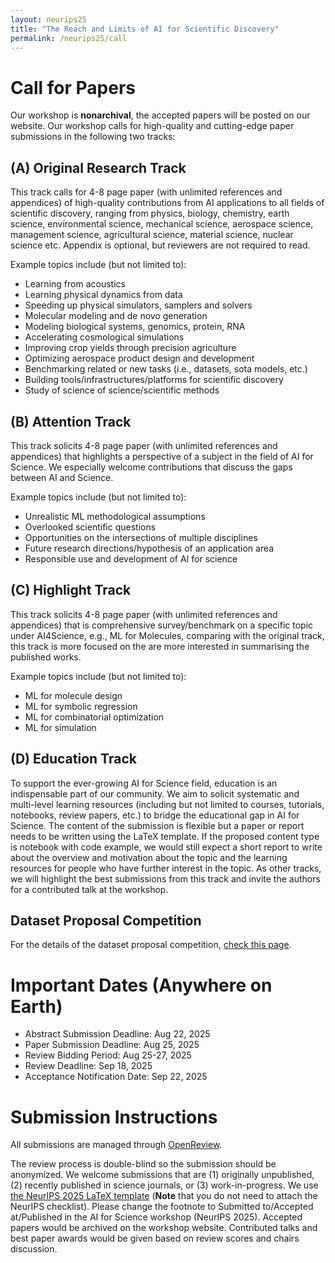 ```yaml
---
layout: neurips25
title: "The Reach and Limits of AI for Scientific Discovery"
permalink: /neurips25/call
---
```


# Call for Papers
Our workshop is **nonarchival**, the accepted papers will be posted on our website. 
Our workshop calls for high-quality and cutting-edge paper submissions in the following two tracks:

## (A) Original Research Track

This track calls for 4-8 page paper (with unlimited references and appendices) of high-quality contributions from AI applications to all fields of scientific discovery, ranging from physics, biology, chemistry, earth science, environmental science, mechanical science, aerospace science, management science, agricultural science, material science, nuclear science etc. Appendix is optional, but reviewers are not required to read. 

Example topics include (but not limited to):
- Learning from acoustics
- Learning physical dynamics from data
- Speeding up physical simulators, samplers and solvers
- Molecular modeling and de novo generation
- Modeling biological systems, genomics, protein, RNA 
- Accelerating cosmological simulations
- Improving crop yields through precision agriculture
- Optimizing aerospace product design and development
- Benchmarking related or new tasks (i.e., datasets, sota models, etc.)
- Building tools/infrastructures/platforms for scientific discovery
- Study of science of science/scientific methods

## (B) Attention Track

This track solicits 4-8 page paper (with unlimited references and appendices) that highlights a perspective of a subject in the field of AI for Science. We especially welcome contributions that discuss the gaps between AI and Science.

Example topics include (but not limited to):
- Unrealistic ML methodological assumptions
- Overlooked scientific questions
- Opportunities on the intersections of multiple disciplines
- Future research directions/hypothesis of an application area
- Responsible use and development of AI for science


## (C) Highlight Track

This track solicits 4-8 page paper (with unlimited references and appendices) that is comprehensive survey/benchmark on a specific topic under AI4Science, e.g., ML for Molecules, comparing with the original track, this track is more focused on the are more interested in summarising the published works. 

Example topics include (but not limited to):
- ML for molecule design
- ML for symbolic regression
- ML for combinatorial optimization
- ML for simulation

## (D) Education Track 

To support the ever-growing AI for Science field, education is an indispensable part of our community. We aim to solicit systematic and multi-level learning resources (including but not limited to courses, tutorials, notebooks, review papers, etc.) to bridge the educational gap in AI for Science. The content of the submission is flexible but a paper or report needs to be written using the LaTeX template. If the proposed content type is notebook with code example, we would still expect a short report to write about the overview and motivation about the topic and the learning resources for people who have further interest in the topic. As other tracks, we will highlight the best submissions from this track and invite the authors for a contributed talk at the workshop.

## Dataset Proposal Competition

For the details of the dataset proposal competition, [check this page](https://ai4sciencecommunity.github.io/neurips25/dataset.html).

# Important Dates (Anywhere on Earth)

- Abstract Submission Deadline: Aug 22, 2025
- Paper Submission Deadline: Aug 25, 2025
- Review Bidding Period: Aug 25-27, 2025
- Review Deadline: Sep 18, 2025
- Acceptance Notification Date: Sep 22, 2025

# Submission Instructions

All submissions are managed through [OpenReview](https://openreview.net/group?id=NeurIPS.cc/2025/Workshop/AI4Science).

The review process is double-blind so the submission should be anonymized. We welcome submissions that are (1) originally unpublished, (2) recently published in science journals, or (3) work-in-progress.
We use [the NeurIPS 2025 LaTeX template](https://media.neurips.cc/Conferences/NeurIPS2025/Styles.zip) (**Note** that you do not need to attach the NeurIPS checklist). Please change the footnote to Submitted to/Accepted at/Published in the AI for Science workshop (NeurIPS 2025).
Accepted papers would be archived on the workshop website. Contributed talks and best paper awards would be given based on review scores and chairs discussion. 
